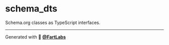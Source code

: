 # schema_dts

Schema.org classes as TypeScript interfaces.

---

Generated with 🧪 [**@FartLabs**](https://github.com/FartLabs)
